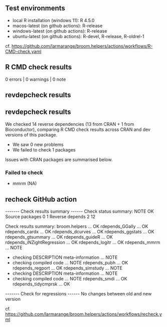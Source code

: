 ## Test environments

* local R installation (windows 11): R 4.5.0
* macos-latest (on github actions): R-release
* windows-latest (on github actions): R-release
* ubuntu-latest  (on github actions): R-devel, R-release, R-oldrel-1

cf. https://github.com/larmarange/broom.helpers/actions/workflows/R-CMD-check.yaml

## R CMD check results

0 errors | 0 warnings | 0 note

## revdepcheck results

## revdepcheck results

We checked 14 reverse dependencies (13 from CRAN + 1 from Bioconductor), 
comparing R CMD check results across CRAN and dev versions of this package.

 * We saw 0 new problems
 * We failed to check 1 packages

Issues with CRAN packages are summarised below.

### Failed to check

* mmrm (NA)

## recheck GitHub action

------- Check results summary ------
Check status summary:
                  NOTE OK
  Source packages    0  1
  Reverse depends    2 12

Check results summary:
broom.helpers ... OK
rdepends_GGally ... OK
rdepends_cardx ... OK
rdepends_dcurves ... OK
rdepends_ggstats ... OK
rdepends_gtsummary ... OK
rdepends_guideR ... OK
rdepends_iNZightRegression ... OK
rdepends_logitr ... OK
rdepends_mmrm ... NOTE
* checking DESCRIPTION meta-information ... NOTE
* checking compiled code ... NOTE
rdepends_pubh ... OK
rdepends_regport ... OK
rdepends_simstudy ... NOTE
* checking DESCRIPTION meta-information ... NOTE
* checking compiled code ... NOTE
rdepends_smdi ... OK
rdepends_tidycmprsk ... OK

------- Check for regressions ------
No changes between old and new version

cf. https://github.com/larmarange/broom.helpers/actions/workflows/recheck.yml
